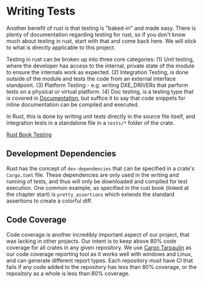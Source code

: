 # Writing Tests

Another benefit of rust is that testing is "baked-in" and made easy. There is plenty of
documentation regarding testing for rust, so if you don't know much about testing in rust, start
with that and come back here. We will stick to what is directly applicable to this project.

Testing in rust can be broken up into three core categories: (1) Unit testing, where the developer
has access to the internal, private state of the module to ensure the internals work as expected.
(2) Integration Testing, is done outside of the module and tests the code from an external
interface standpoint. (3) Platform Testing - e.g. writing DXE_DRIVERs that perform tests on a
physical or virtual platform. (4) Doc testing, is a testing type that is covered in [Documentation](documenting.md),
but suffice it to say that code snippets for inline documentation can be compiled and executed.

In Rust, this is done by writing unit tests directly in the source file itself,
and integration tests in a standalone file in a `tests/*` folder of the crate.

[Rust Book Testing](https://doc.rust-lang.org/rust-by-example/testing.html)

## Development Dependencies

Rust has the concept of `dev-dependencies` that can be specified in a crate's `Cargo.toml` file.
These dependencies are only used in the writing and running of tests, and thus will only be
downloaded and compiled for test execution. One common example, as specified in the rust book
(linked at the chapter start) is `pretty_assertions` which extends the standard assertions to
create a colorful diff.

## Code Coverage

Code coverage is another incredibly important aspect of our project, that was
lacking in other projects. Our intent is to keep above 80% code coverage for
all crates in any given repository. We use [Cargo Tarpaulin](https://crates.io/crates/cargo-tarpaulin)
as our code coverage reporting tool as it works well with windows and Linux,
and can generate different report types. Each repository must have CI that
fails if any code added to the repository has less than 80% coverage, or the
repository as a whole is less than 80% coverage.
